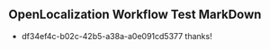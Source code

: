 ## OpenLocalization Workflow Test MarkDown
* df34ef4c-b02c-42b5-a38a-a0e091cd5377 thanks!

<!--HONumber=Jul16_HO3-->



